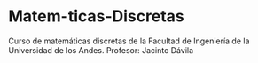 # Matem-ticas-Discretas
Curso de matemáticas discretas de la Facultad de Ingeniería de la Universidad de los Andes. Profesor: Jacinto Dávila
